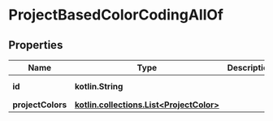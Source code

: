 
# ProjectBasedColorCodingAllOf

## Properties
Name | Type | Description | Notes
------------ | ------------- | ------------- | -------------
**id** | **kotlin.String** |  |  [optional] [readonly]
**projectColors** | [**kotlin.collections.List&lt;ProjectColor&gt;**](ProjectColor.md) |  |  [optional]



